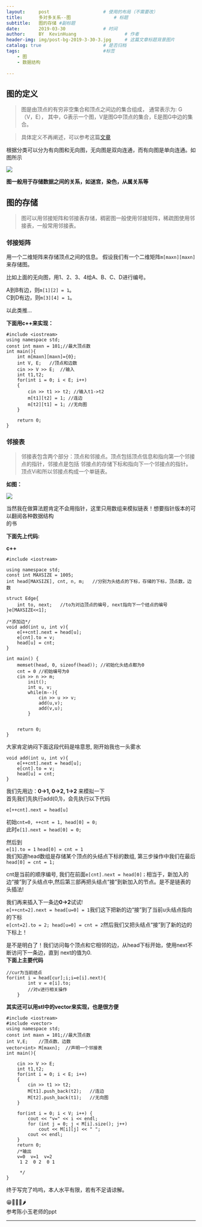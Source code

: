 ```yaml
---
layout:     post   				    # 使用的布局（不需要改）
title:      多对多关系--图 				# 标题 
subtitle:   图的存储 #副标题
date:       2019-03-30 				# 时间
author:     BY 	KevinHuang					# 作者
header-img: img/post-bg-2019-3-30-3.jpg 	# 这篇文章标题背景图片
catalog: true 						# 是否归档
tags:								#标签
    - 图
    - 数据结构
    
---
```


## 图的定义

>图是由顶点的有穷非空集合和顶点之间边的集合组成， 通常表示为: G（V，E）， 其中，G表示一个图，V是图G中顶点的集合，E是图G中边的集合。


>具体定义不再阐述，可以参考这篇[文章](https://blog.csdn.net/daijin888888/article/details/73177325)

根据分类可以分为有向图和无向图，无向图是双向连通，而有向图是单向连通。如图所示

![](https://github-blog-kevinhuang-1304012368.cos.ap-shanghai.myqcloud.com/img/20201025093606.png) 

**图一般用于存储数据之间的关系，如迷宫，染色，从属关系等**

## 图的存储
>图可以用邻接矩阵和邻接表存储，稠密图一般使用邻接矩阵，稀疏图使用邻接表，一般常用邻接表。

### 邻接矩阵
用一个二维矩阵来存储顶点之间的信息。
假设我们有一个二维矩阵```m[maxn][maxn]```  来存储图。

比如上面的无向图，用1、2、3、4给A、B、C、D进行编号。 

A到B有边，则```m[1][2] = 1```。  
C到D有边，则```m[3][4] = 1```。  

以此类推...

**下面用c++来实现：**

```
#include <iostream>
using namespace std;
const int maxn = 101;//最大顶点数
int main(){
    int m[maxn][maxn]={0};
    int V, E;   //顶点和边数
    cin >> V >> E;  //输入
    int t1,t2;
    for(int i = 0; i < E; i++)
    {
        cin >> t1 >> t2; //输入t1->t2
        m[t1][t2] = 1; //连边
        m[t2][t1] = 1; //无向图
    }

    return 0;
}
```

### 邻接表
>邻接表包含两个部分：顶点和邻接点。顶点包括顶点信息和指向第一个邻接点的指针，邻接点是包括
>邻接点的存储下标和指向下一个邻接点的指针。顶点Vi和所以邻接点构成一个单链表。

**如图：** 

![](https://github-blog-kevinhuang-1304012368.cos.ap-shanghai.myqcloud.com/img/20201025093903.png)


当然我在做算法题肯定不会用指针，这里只用数组来模拟链表！想要指针版本的可以翻阅各种数据结构  
的书

**下面先上代码:**

**c++**

```
#include <iostream>

using namespace std;
const int MAXSIZE = 1005;
int head[MAXSIZE], cnt, n, m;	//分别为头结点的下标，存储的下标，顶点数，边数

struct Edge{
    int to, next;	//to为对边顶点的编号, next指向下一个结点的编号
}e[MAXSIZE<<1];

/*添加边*/
void add(int u, int v){
    e[++cnt].next = head[u]; 
    e[cnt].to = v;
    head[u] = cnt;
}

int main() {
	memset(head, 0, sizeof(head)); //初始化头结点都为0
	cnt = 0 //初始编号为0
    cin >> n >> m;
        init();
        int u, v;
        while(m--){
            cin >> u >> v;
            add(u,v);
            add(v,u);
        }
        

    return 0;
}  
```

大家肯定纳闷下面这段代码是啥意思, 刚开始我也一头雾水

```
void add(int u, int v){
    e[++cnt].next = head[u]; 
    e[cnt].to = v;
    head[u] = cnt;
}
```
我们先用边：**0->1, 0->2, 1->2** 来模拟一下  
首先我们先执行add(0,1)，会先执行以下代码

	e[++cnt].next = head[u]

初始```cnt=0, ++cnt = 1, head[0] = 0; ```  
此时```e[1].next = head[0] = 0;```  

然后到  
```e[1].to = 1```   ```head[0] = cnt = 1```  
我们知道head数组是存储某个顶点的头结点下标的数组, 第三步操作中我们在最后```head[0] = cnt = 1;```  

cnt是当前的顺序编号, 我们在前面```e[cnt].next = head[0]；```相当于，新加入的边“接”到了头结点中,然后第三部再把头结点“接”到新加入的节点。是不是链表的头插法!  

我们再来插入下一条边**0->2**试试!  
```e[++cnt=2].next = head[u=0] = 1```我们这下把新的边“接”到了当前u头结点指向的下标  
```e[cnt=2].to = 2; head[u=0] = cnt = 2```然后我们又把头结点“接”到了新的边的下标上！ 

是不是明白了！我们访问每个顶点和它相邻的边，从head下标开始，使用next不断访问下一条边，直到
next的值为0.  
**下面上主要代码**

```
//cur为当前结点
for(int i = head[cur];i;i=e[i].next){
        int v = e[i].to;
        //对v进行相关操作
    }
```

**其实还可以用stl中的vector来实现，也是很方便**   

```
#include <iostream>
#include <vector>
using namespace std;
const int maxn = 101;//最大顶点数
int V,E;    //顶点数、边数
vector<int> M[maxn];  //声明一个邻接表
int main(){

    cin >> V >> E;
    int t1,t2;
    for(int i = 0; i < E; i++)
    {
        cin >> t1 >> t2;
        M[t1].push_back(t2);   //连边
        M[t2].push_back(t1);   //无向图
    }

    for(int i = 0; i < V; i++) {
        cout << "v=" << i << endl;
        for (int j = 0; j < M[i].size(); j++)
            cout << M[i][j] << " ";
        cout << endl;
    }
    return 0;
    /*输出
    v=0  v=1  v=2
	 1 2  0 2  0 1

	 */ 
}

```
终于写完了呜呜，本人水平有限，若有不足请谅解。

😁🐯🦈🐝🌶  
参考陈小玉老师的ppt

----




